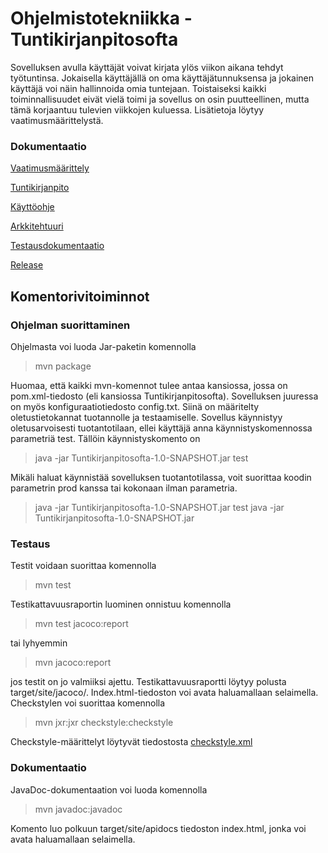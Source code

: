 
# Ohjelmistotekniikka - Tuntikirjanpitosofta

Sovelluksen avulla käyttäjät voivat kirjata ylös viikon aikana tehdyt työtuntinsa. Jokaisella käyttäjällä on oma käyttäjätunnuksensa ja jokainen käyttäjä voi näin hallinnoida omia tuntejaan. Toistaiseksi kaikki toiminnallisuudet eivät vielä toimi ja sovellus on osin puutteellinen, mutta tämä korjaantuu tulevien viikkojen kuluessa. Lisätietoja löytyy vaatimusmäärittelystä.

### Dokumentaatio 

[Vaatimusmäärittely](https://github.com/jussinie/ot-harjoitustyo/blob/master/Tuntikirjanpitosofta/dokumentaatio/vaatimusmaarittely.md)

[Tuntikirjanpito](https://github.com/jussinie/ot-harjoitustyo/blob/master/Tuntikirjanpitosofta/dokumentaatio/tuntikirjanpito.md)

[Käyttöohje](https://github.com/jussinie/ot-harjoitustyo/blob/master/Tuntikirjanpitosofta/dokumentaatio/kayttoohje.md)

[Arkkitehtuuri](https://github.com/jussinie/ot-harjoitustyo/blob/master/Tuntikirjanpitosofta/dokumentaatio/arkkitehtuuri.md)

[Testausdokumentaatio](https://github.com/jussinie/ot-harjoitustyo/blob/master/Tuntikirjanpitosofta/dokumentaatio/testidokumentaatio.md)

[Release](https://github.com/jussinie/ot-harjoitustyo/releases/tag/viikko5)

## Komentorivitoiminnot

### Ohjelman suorittaminen
Ohjelmasta voi luoda Jar-paketin komennolla

> mvn package

Huomaa, että kaikki mvn-komennot tulee antaa kansiossa, jossa on pom.xml-tiedosto (eli kansiossa Tuntikirjanpitosofta). 
Sovelluksen juuressa on myös konfiguraatiotiedosto config.txt. Siinä on määritelty oletustietokannat tuotannolle ja testaamiselle. Sovellus käynnistyy oletusarvoisesti tuotantotilaan, ellei käyttäjä anna käynnistyskomennossa parametriä test. Tällöin käynnistyskomento on

> java -jar Tuntikirjanpitosofta-1.0-SNAPSHOT.jar test

Mikäli haluat käynnistää sovelluksen tuotantotilassa, voit suorittaa koodin parametrin prod kanssa tai kokonaan ilman parametria. 

> java -jar Tuntikirjanpitosofta-1.0-SNAPSHOT.jar test
> java -jar Tuntikirjanpitosofta-1.0-SNAPSHOT.jar

### Testaus
Testit voidaan suorittaa komennolla
> mvn test

Testikattavuusraportin luominen onnistuu komennolla 
> mvn test jacoco:report 

tai lyhyemmin 
> mvn jacoco:report

jos testit on jo valmiiksi ajettu. Testikattavuusraportti löytyy polusta target/site/jacoco/. Index.html-tiedoston voi avata haluamallaan selaimella. 
Checkstylen voi suorittaa komennolla 
> mvn jxr:jxr checkstyle:checkstyle

Checkstyle-määrittelyt löytyvät tiedostosta [checkstyle.xml](https://github.com/jussinie/ot-harjoitustyo/blob/master/Tuntikirjanpitosofta/checkstyle.xml)

### Dokumentaatio
JavaDoc-dokumentaation voi luoda komennolla
> mvn javadoc:javadoc

Komento luo polkuun target/site/apidocs tiedoston index.html, jonka voi avata haluamallaan selaimella.
